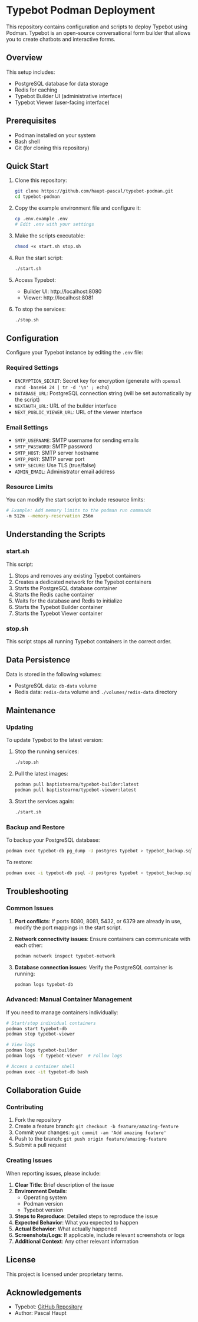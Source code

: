 # Typebot Podman Deployment

This repository contains configuration and scripts to deploy Typebot using Podman. Typebot is an open-source conversational form builder that allows you to create chatbots and interactive forms.

## Overview

This setup includes:
- PostgreSQL database for data storage
- Redis for caching
- Typebot Builder UI (administrative interface)
- Typebot Viewer (user-facing interface)

## Prerequisites

- Podman installed on your system
- Bash shell
- Git (for cloning this repository)

## Quick Start

1. Clone this repository:
   ```bash
   git clone https://github.com/haupt-pascal/typebot-podman.git
   cd typebot-podman
   ```

2. Copy the example environment file and configure it:
   ```bash
   cp .env.example .env
   # Edit .env with your settings
   ```

3. Make the scripts executable:
   ```bash
   chmod +x start.sh stop.sh
   ```

4. Run the start script:
   ```bash
   ./start.sh
   ```

5. Access Typebot:
   - Builder UI: http://localhost:8080
   - Viewer: http://localhost:8081

6. To stop the services:
   ```bash
   ./stop.sh
   ```

## Configuration

Configure your Typebot instance by editing the `.env` file:

### Required Settings

- `ENCRYPTION_SECRET`: Secret key for encryption (generate with `openssl rand -base64 24 | tr -d '\n' ; echo`)
- `DATABASE_URL`: PostgreSQL connection string (will be set automatically by the script)
- `NEXTAUTH_URL`: URL of the builder interface
- `NEXT_PUBLIC_VIEWER_URL`: URL of the viewer interface

### Email Settings

- `SMTP_USERNAME`: SMTP username for sending emails
- `SMTP_PASSWORD`: SMTP password
- `SMTP_HOST`: SMTP server hostname
- `SMTP_PORT`: SMTP server port
- `SMTP_SECURE`: Use TLS (true/false)
- `ADMIN_EMAIL`: Administrator email address

### Resource Limits

You can modify the start script to include resource limits:

```bash
# Example: Add memory limits to the podman run commands
-m 512m --memory-reservation 256m
```

## Understanding the Scripts

### start.sh

This script:
1. Stops and removes any existing Typebot containers
2. Creates a dedicated network for the Typebot containers
3. Starts the PostgreSQL database container
4. Starts the Redis cache container
5. Waits for the database and Redis to initialize
6. Starts the Typebot Builder container
7. Starts the Typebot Viewer container

### stop.sh

This script stops all running Typebot containers in the correct order.

## Data Persistence

Data is stored in the following volumes:
- PostgreSQL data: `db-data` volume
- Redis data: `redis-data` volume and `./volumes/redis-data` directory

## Maintenance

### Updating

To update Typebot to the latest version:

1. Stop the running services:
   ```bash
   ./stop.sh
   ```

2. Pull the latest images:
   ```bash
   podman pull baptistearno/typebot-builder:latest
   podman pull baptistearno/typebot-viewer:latest
   ```

3. Start the services again:
   ```bash
   ./start.sh
   ```

### Backup and Restore

To backup your PostgreSQL database:

```bash
podman exec typebot-db pg_dump -U postgres typebot > typebot_backup.sql
```

To restore:

```bash
podman exec -i typebot-db psql -U postgres typebot < typebot_backup.sql
```

## Troubleshooting

### Common Issues

1. **Port conflicts**: If ports 8080, 8081, 5432, or 6379 are already in use, modify the port mappings in the start script.

2. **Network connectivity issues**: Ensure containers can communicate with each other:
   ```bash
   podman network inspect typebot-network
   ```

3. **Database connection issues**: Verify the PostgreSQL container is running:
   ```bash
   podman logs typebot-db
   ```

### Advanced: Manual Container Management

If you need to manage containers individually:

```bash
# Start/stop individual containers
podman start typebot-db
podman stop typebot-viewer

# View logs
podman logs typebot-builder
podman logs -f typebot-viewer  # Follow logs

# Access a container shell
podman exec -it typebot-db bash
```

## Collaboration Guide

### Contributing

1. Fork the repository
2. Create a feature branch: `git checkout -b feature/amazing-feature`
3. Commit your changes: `git commit -am 'Add amazing feature'`
4. Push to the branch: `git push origin feature/amazing-feature`
5. Submit a pull request

### Creating Issues

When reporting issues, please include:

1. **Clear Title**: Brief description of the issue
2. **Environment Details**:
   - Operating system
   - Podman version
   - Typebot version
3. **Steps to Reproduce**: Detailed steps to reproduce the issue
4. **Expected Behavior**: What you expected to happen
5. **Actual Behavior**: What actually happened
6. **Screenshots/Logs**: If applicable, include relevant screenshots or logs
7. **Additional Context**: Any other relevant information

## License

This project is licensed under proprietary terms.

## Acknowledgements

- Typebot: [GitHub Repository](https://github.com/baptisteArno/typebot.io)
- Author: Pascal Haupt
